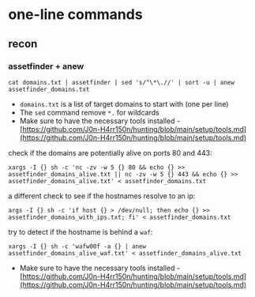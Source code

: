 # one-line commands

## recon  

### assetfinder + anew  
```
cat domains.txt | assetfinder | sed 's/^\*\.//' | sort -u | anew assetfinder_domains.txt
```  
- `domains.txt` is a list of target domains to start with (one per line)  
- The `sed` command remove `*.` for wildcards  
- Make sure to have the necessary tools installed - [https://github.com/J0n-H4rr150n/hunting/blob/main/setup/tools.md](https://github.com/J0n-H4rr150n/hunting/blob/main/setup/tools.md)  

check if the domains are potentially alive on ports 80 and 443:  
```
xargs -I {} sh -c 'nc -zv -w 5 {} 80 && echo {} >> assetfinder_domains_alive.txt || nc -zv -w 5 {} 443 && echo {} >> assetfinder_domains_alive.txt' < assetfinder_domains.txt
```

a different check to see if the hostnames resolve to an ip:  
```
args -I {} sh -c 'if host {} > /dev/null; then echo {} >> assetfinder_domains_with_ips.txt; fi' < assetfinder_domains.txt
```  

try to detect if the hostname is behind a `waf`:  
```
xargs -I {} sh -c 'wafw00f -a {} | anew assetfinder_domains_alive_waf.txt' < assetfinder_domains_alive.txt
```  
- Make sure to have the necessary tools installed - [https://github.com/J0n-H4rr150n/hunting/blob/main/setup/tools.md](https://github.com/J0n-H4rr150n/hunting/blob/main/setup/tools.md)  
